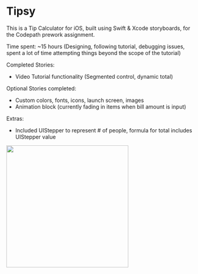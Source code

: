 Tipsy
=====

This is a Tip Calculator for iOS, built using Swift & Xcode storyboards, for the Codepath prework assignment.

Time spent: ~15 hours (Designing, following tutorial, debugging issues, spent a lot of time attempting things beyond the scope of the tutorial)

Completed Stories:
- Video Tutorial functionality (Segmented control, dynamic total)

Optional Stories completed:
- Custom colors, fonts, icons, launch screen, images
- Animation block (currently fading in items when bill amount is input)

Extras:
- Included UIStepper to represent # of people, formula for total includes UIStepper value

<img src="https://dl.dropboxusercontent.com/u/66196264/tipsy-screencap.gif" width="320">
